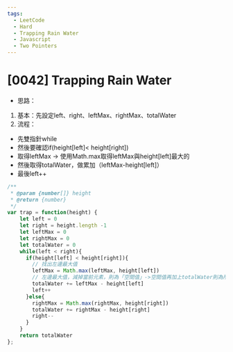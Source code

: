 ```yaml
---
tags:
  - LeetCode
  - Hard
  - Trapping Rain Water
  - Javascript
  - Two Pointers
---
```


# [0042] Trapping Rain Water
* 思路：
1. 基本：先設定left、right、leftMax、rightMax、totalWater
2. 流程：
  * 先雙指針while
  * 然後要確認if(height[left]< height[right])
  * 取得leftMax -> 使用Math.max取得leftMax與height[left]最大的
  * 然後取得totalWater，做累加（leftMax-height[left]）
  * 最後left++
  
```js
/**
 * @param {number[]} height
 * @return {number}
 */
var trap = function(height) {
    let left = 0
    let right = height.length -1
    let leftMax = 0
    let rightMax = 0
    let totalWater = 0
    while(left < right){
      if(height[left] < height[right]){
        // 找出左邊最大值
        leftMax = Math.max(leftMax, height[left])
        // 左邊最大值，減掉當前元素，則為「空間值」->空間值再加上totalWater則為所有的水
        totalWater += leftMax - height[left]
        left++
      }else{
        rightMax = Math.max(rightMax, height[right])
        totalWater += rightMax - height[right]
        right--
      }
    }
    return totalWater
};
```
